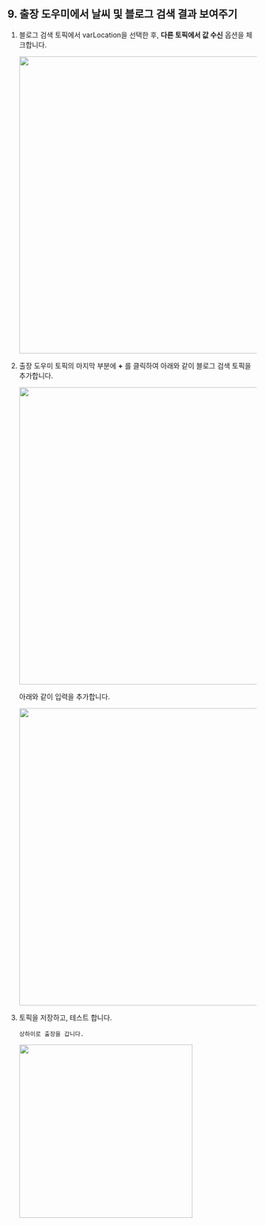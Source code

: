 ## 9. 출장 도우미에서 날씨 및 블로그 검색 결과 보여주기

1. 블로그 검색 토픽에서 varLocation을 선택한 후, **다른 토픽에서 값 수신** 옵션을 체크합니다.
   
    <img src="https://github.com/user-attachments/assets/ac815ad3-6794-48b9-88e2-b279be2cd757" width=600/>

3. 출장 도우미 토픽의 마지막 부분에 **+** 를 클릭하여 아래와 같이 블로그 검색 토픽을 추가합니다.
   
    <img src="https://github.com/user-attachments/assets/95adcea6-0432-4307-b1fa-2f6906e6ee2a" width=600/>

    아래와 같이 입력을 추가합니다.

    <img src="https://github.com/user-attachments/assets/d5d5a18c-97b0-405f-b1bd-815f3fbd6c70" width=600/>
   
5. 토픽을 저장하고, 테스트 합니다.

    ```
    상하이로 출장을 갑니다.
    ```
    <img src="https://github.com/user-attachments/assets/e48fd4f8-a767-4026-b2f9-86b86ff241e9" width=350/>
